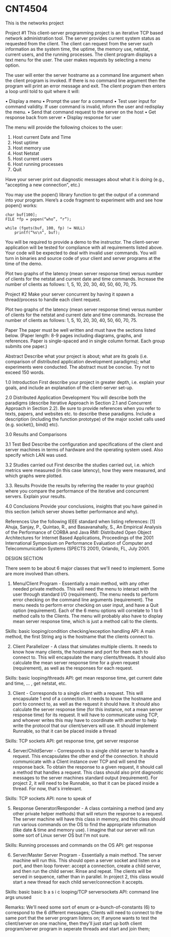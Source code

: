 # CNT4504
This is the networks project
 
Project #1
This client-server programming project is an iterative TCP based network administration tool. The server provides current system status as requested from the client. The client can request from the server such information as the system time, the uptime, the memory use, netstat, current users, and the running processes. The client program displays a text menu for the user. The user makes requests by selecting a menu option. 

The user will enter the server hostname as a command line argument when the client program is invoked. If there is no command line argument then the program will print an error message and exit. The client program then enters a loop until told to quit where it will:

•	Display a menu 
•	Prompt the user for a command
•	Test user input for command validity. If user command is invalid, inform the user and redisplay the menu.
•	Send that command request to the server on the host
•	Get response back from server
•	Display response for user

The menu will provide the following choices to the user:
1.	Host current Date and Time
2.	Host uptime
3.	Host memory use
4.	Host Netstat
5.	Host current users
6.	Host running processes
7.	Quit

Have your server print out diagnostic messages about what it is doing (e.g., “accepting a new connection”, etc.)


You may use the popen() library function to get the output of a command into your program. Here’s a code fragment to experiment with and see how popen() works:
	

	char buf[100];
	FILE *fp = popen(“who”, “r”);
	
	while (fgets(buf, 100, fp) != NULL)
		printf(“%s\n”, buf);

You will be required to provide a demo to the instructor. The client-server application will be tested for compliance with all requirements listed above. 
Your code will be expected to deal with invalid user commands. You will turn in binaries and source code of your client and server programs at the time of the demo. 

Plot two graphs of the latency (mean server response time) versus number of clients for the netstat and current date and time commands.  Increase the number of clients as follows: 1, 5, 10, 20, 30, 40, 50, 60, 70, 75. 

 
Project #2
Make your server concurrent by having it spawn a thread/process to handle each client request. 

Plot two graphs of the latency (mean server response time) versus number of clients for the netstat and current date and time commands.  Increase the number of clients as follows: 1, 5, 10, 20, 30, 40, 50, 60, 70, 75.

Paper
The paper must be well written and must have the sections listed below.
(Paper length: 8-9 pages including diagrams, graphs, and references. Paper is single-spaced and in single column format. Each group submits one paper.)

Abstract
Describe what your project is about; what are its goals (i.e. comparison of distributed application development paradigms); what experiments were conducted. The abstract must be concise. Try not to exceed 150 words. 

1.0 Introduction
First describe your project in greater depth, i.e. explain your goals, and include an explanation of the client-server set-up.


2.0 Distributed Application Development
You will describe both the paradigms (describe Iterative Approach in Section 2.1 and Concurrent Approach in Section 2.2). Be sure to provide references when you refer to texts, papers, and websites etc. to describe these paradigms. Include a description (including the function prototype) of the major socket calls used (e.g. socket(), bind() etc). 

3.0 Results and Comparisons

3.1 Test Bed
Describe the configuration and specifications of the client and server machines in terms of hardware and the operating system used. Also specify which LAN was used.

3.2 Studies carried out
First describe the studies carried out, i.e. which metrics were measured (in this case latency), how they were measured, and which graphs were plotted.

3.3. Results 
Provide the results by referring the reader to your graph(s) where you compare the performance of the iterative and concurrent servers. Explain your results. 

4.0 Conclusions
Provide your conclusions, insights that you have gained in this section (which server shows better performance and why). 

References
Use the following IEEE standard when listing references:
[1] Ahuja, Sanjay, P., Quintao, R., and Basavanahally, S., An Empirical Analysis of the Performance of CORBA and Java RMI: Distributed Open Object Architectures for Internet Based Applications, Proceedings of the 2001 International Symposium on Performance Evaluation of Computer and Telecommunication Systems (SPECTS 2001), Orlando, FL, July 2001.


DESIGN SECTION

There seem to be about 6 major classes that we'll need to implement. Some are more involved than others. 

1.	Menu/Client Program - Essentially a main method, with any other needed private methods. This will need the menu to interact with the user through standard I/O (requirement). The menu needs to perform error checking on the command line arguments (requirement). The menu needs to perform error checking on user input, and have a Quit option (requirement). Each of the 6 menu options will correlate to 1 to 6 method calls to the Clients. The menu will probably also have to display mean server response time, which is just a method call to the clients. 

Skills: basic looping/condition checking/exception handling
API: A main method, the first String arg is the hostname that the clients connect to.

2.	Client Parallelizer - A class that simulates multiple clients. It needs to know how many clients, the hostname and port for them each to connect to. This will encapsulate the many clients/threads. It should also calculate the mean server response time for a given request (requirement), as well as the responses for each request. 

Skills: basic looping/threads
API: get mean response time, get current date and time, ... , get netstat, etc.

3.	Client - Corresponds to a single client with a request. This will encapsulate 1 end of a connection. It needs to know the hostname and port to connect to, as well as the request it should have. It should also calculate the server response time (for this instance, not a mean server response time) for its request. It will have to communicate using TCP, and whoever writes this may have to coordinate with another to help write the protocol that our client/servers will use. It should implement Runnable, so that it can be placed inside a thread

Skills: TCP sockets
API: get response time, get server response

4.	Server/ChildServer - Corresponds to a single child server to handle a request. This encapsulates the other end of the connection. It should communicate with a Client instance over TCP and will send the response back. To obtain the response to a given request, it should call a method that handles a request. This class should also print diagnostic messages to the server machines standard output (requirement). For project 2, it will need to be Runnable, so that it can be placed inside a thread. For now, that's irrelevant.

Skills: TCP sockets
API: none to speak of

5.	Response Generator/Responder - A class containing a method (and any other private helper methods) that will return the response to a request. The server machine will have this class in memory, and this class should run various commands on the OS to find the appropriate information (like date & time and memory use). I imagine that our server will run some sort of Linux server OS but I'm not sure.

Skills: Running processes and commands on the OS
API: get response

6.	Server/Master Server Program - Essentially a main method. The server machine will run this. This should open a server socket and listen on a port, and then loop forever: accept a connection, create a child server, and then run the child server. Rinse and repeat. The clients will be served in sequence, rather than in parallel. In project 2, this class would start a new thread for each child server/connection it accepts.

Skills: basic basic b a s i c looping/TCP serversockets
API: command line args unused

Remarks: We'll need some sort of enum or a-bunch-of-constants (6) to correspond to the 6 different messages; Clients will need to connect to the same port that the server program listens on; If anyone wants to test the client/server on one machine, then they'll just start up both client program/server program in seperate threads and start and join them; 
